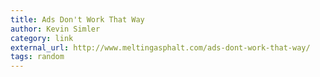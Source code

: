 ```yaml
---
title: Ads Don't Work That Way
author: Kevin Simler
category: link
external_url: http://www.meltingasphalt.com/ads-dont-work-that-way/
tags: random
---
```

